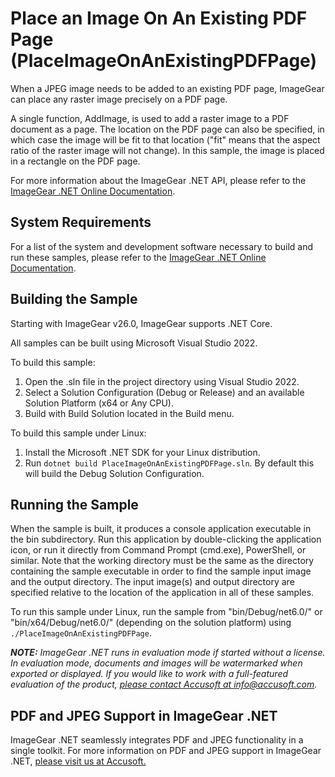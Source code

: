 # Place an Image On An Existing PDF Page (PlaceImageOnAnExistingPDFPage)

When a JPEG image needs to be added to an existing PDF page, ImageGear can place any raster image precisely on a PDF page.

A single function, AddImage, is used to add a raster image to a PDF document as a page. The location on the PDF page can also be specified, in which case the image will be fit to that location ("fit" means that the aspect ratio of the raster image will not change). In this sample, the image is placed in a rectangle on the PDF page.

For more information about the ImageGear .NET API, please refer to the [ImageGear .NET Online Documentation](https://help.accusoft.com/ImageGear/latest/webframe.html).

## System Requirements

For a list of the system and development software necessary to build and run these samples, please refer to the [ImageGear .NET Online Documentation](https://help.accusoft.com/ImageGear/latest/webframe.html#system-requirements.html).

## Building the Sample

Starting with ImageGear v26.0, ImageGear supports .NET Core.

All samples can be built using Microsoft Visual Studio 2022.

To build this sample:

1. Open the .sln file in the project directory using Visual Studio 2022.
2. Select a Solution Configuration (Debug or Release) and an available Solution Platform (x64 or Any CPU).
3. Build with Build Solution located in the Build menu.

To build this sample under Linux:

1. Install the Microsoft .NET SDK for your Linux distribution.
2. Run `dotnet build PlaceImageOnAnExistingPDFPage.sln`. By default this will build the Debug Solution Configuration.

## Running the Sample

When the sample is built, it produces a console application executable in the bin subdirectory. Run this application by double-clicking the application icon, or run it directly from Command Prompt (cmd.exe), PowerShell, or similar. Note that the working directory must be the same as the directory containing the sample executable in order to find the sample input image and the output directory. The input image(s) and output directory are specified relative to the location of the application in all of these samples.

To run this sample under Linux, run the sample from "bin/Debug/net6.0/" or "bin/x64/Debug/net6.0/" (depending on the solution platform) using `./PlaceImageOnAnExistingPDFPage`.

_**NOTE:** ImageGear .NET runs in evaluation mode if started without a license. In evaluation mode, documents and images will be watermarked when exported or displayed. If you would like to work with a full-featured evaluation of the product, [please contact Accusoft at info@accusoft.com](mailto:info@accusoft.com)._

## PDF and JPEG Support in ImageGear .NET

ImageGear .NET seamlessly integrates PDF and JPEG functionality in a single toolkit. For more information on PDF and JPEG support in ImageGear .NET, [please visit us at Accusoft.](https://www.accusoft.com/products/imagegear-collection/imagegear-dot-net/)
